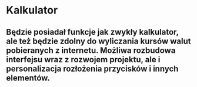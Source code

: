 # Kalkulator #
## Będzie posiadał funkcje jak zwykły kalkulator, ale też będzie zdolny do wyliczania kursów walut pobieranych z internetu. Możliwa rozbudowa interfejsu wraz z rozwojem projektu, ale i personalizacja rozłożenia przycisków i innych elementów. ##
